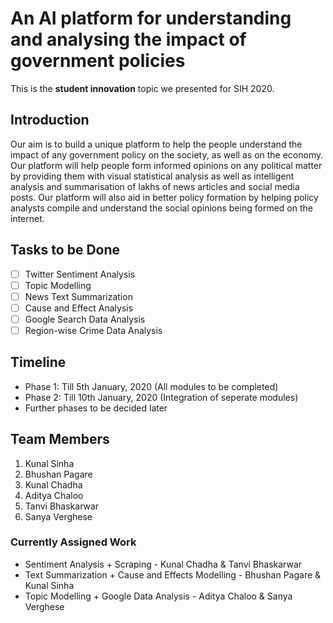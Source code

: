 # An AI platform for understanding and analysing the impact of government policies

This is the **student innovation** topic we presented for SIH 2020.

## Introduction
Our aim is to build a unique platform to help the people understand the impact of any government policy on the society, as well as on the economy.
Our platform will help people form informed opinions on any political matter by providing them with visual statistical analysis as well as intelligent analysis and summarisation of lakhs of news articles and social media posts.
Our platform will also aid in better policy formation by helping policy analysts compile and understand the social opinions being formed on the internet.

## Tasks to be Done
- [ ] Twitter Sentiment Analysis
- [ ] Topic Modelling
- [ ] News Text Summarization
- [ ] Cause and Effect Analysis
- [ ] Google Search Data Analysis
- [ ] Region-wise Crime Data Analysis

## Timeline
* Phase 1: Till 5th January, 2020 (All modules to be completed)
* Phase 2: Till 10th January, 2020 (Integration of seperate modules)
* Further phases to be decided later
	
## Team Members
1. Kunal Sinha
2. Bhushan Pagare
3. Kunal Chadha
4. Aditya Chaloo
5. Tanvi Bhaskarwar
6. Sanya Verghese

### Currently Assigned Work
* Sentiment Analysis + Scraping - Kunal Chadha & Tanvi Bhaskarwar
* Text Summarization + Cause and Effects Modelling - Bhushan Pagare & Kunal Sinha
* Topic Modelling + Google Data Analysis - Aditya Chaloo & Sanya Verghese
